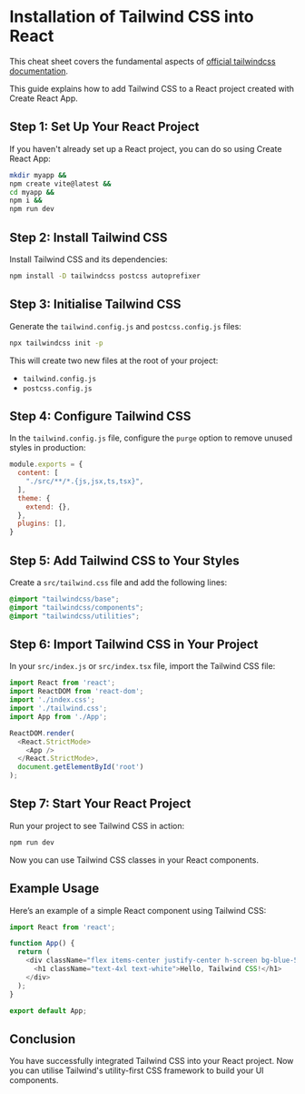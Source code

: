 # Installation of Tailwind CSS into React

This cheat sheet covers the fundamental aspects of [official tailwindcss documentation](https://tailwindcss.com/docs/installation).

This guide explains how to add Tailwind CSS to a React project created with Create React App.
## Step 1: Set Up Your React Project

If you haven't already set up a React project, you can do so using Create React App:

```bash
mkdir myapp &&
npm create vite@latest &&
cd myapp &&
npm i &&
npm run dev
```

## Step 2: Install Tailwind CSS

Install Tailwind CSS and its dependencies:

```bash
npm install -D tailwindcss postcss autoprefixer
```

## Step 3: Initialise Tailwind CSS

Generate the `tailwind.config.js` and `postcss.config.js` files:

```bash
npx tailwindcss init -p
```

This will create two new files at the root of your project:

- `tailwind.config.js`
- `postcss.config.js`

## Step 4: Configure Tailwind CSS

In the `tailwind.config.js` file, configure the `purge` option to remove unused styles in production:

```javascript
module.exports = {
  content: [
    "./src/**/*.{js,jsx,ts,tsx}",
  ],
  theme: {
    extend: {},
  },
  plugins: [],
}
```

## Step 5: Add Tailwind CSS to Your Styles

Create a `src/tailwind.css` file and add the following lines:

```css
@import "tailwindcss/base";
@import "tailwindcss/components";
@import "tailwindcss/utilities";
```

## Step 6: Import Tailwind CSS in Your Project

In your `src/index.js` or `src/index.tsx` file, import the Tailwind CSS file:

```javascript
import React from 'react';
import ReactDOM from 'react-dom';
import './index.css';
import './tailwind.css';
import App from './App';

ReactDOM.render(
  <React.StrictMode>
    <App />
  </React.StrictMode>,
  document.getElementById('root')
);
```

## Step 7: Start Your React Project

Run your project to see Tailwind CSS in action:

```bash
npm run dev
```

Now you can use Tailwind CSS classes in your React components.

## Example Usage

Here’s an example of a simple React component using Tailwind CSS:

```javascript
import React from 'react';

function App() {
  return (
    <div className="flex items-center justify-center h-screen bg-blue-500">
      <h1 className="text-4xl text-white">Hello, Tailwind CSS!</h1>
    </div>
  );
}

export default App;
```

## Conclusion

You have successfully integrated Tailwind CSS into your React project. Now you can utilise Tailwind's utility-first CSS framework to build your UI components.
